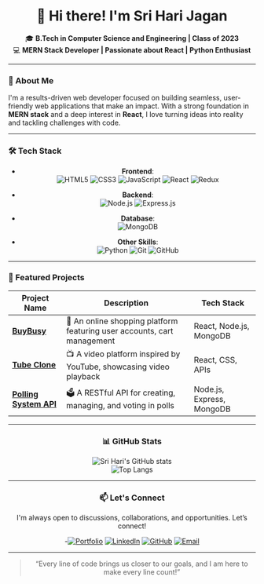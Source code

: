 <div align="center">

# 💫 Hi there! I'm Sri Hari Jagan

🎓 **B.Tech in Computer Science and Engineering | Class of 2023**  
💻 **MERN Stack Developer | Passionate about React | Python Enthusiast**

</div>

---

### 🚀 About Me
I'm a results-driven web developer focused on building seamless, user-friendly web applications that make an impact. With a strong foundation in **MERN stack** and a deep interest in **React**, I love turning ideas into reality and tackling challenges with code.

---

### 🛠 Tech Stack

<div align="center">

- **Frontend**:  
  ![HTML5](https://img.shields.io/badge/-HTML5-E34F26?style=flat-square&logo=html5&logoColor=white)
  ![CSS3](https://img.shields.io/badge/-CSS3-1572B6?style=flat-square&logo=css3)
  ![JavaScript](https://img.shields.io/badge/-JavaScript-F7DF1E?style=flat-square&logo=javascript&logoColor=black)
  ![React](https://img.shields.io/badge/-React-61DAFB?style=flat-square&logo=react&logoColor=black)
  ![Redux](https://img.shields.io/badge/-Redux-764ABC?style=flat-square&logo=redux&logoColor=white)

- **Backend**:  
  ![Node.js](https://img.shields.io/badge/-Node.js-339933?style=flat-square&logo=node.js&logoColor=white)
  ![Express.js](https://img.shields.io/badge/-Express.js-000000?style=flat-square&logo=express&logoColor=white)

- **Database**:  
  ![MongoDB](https://img.shields.io/badge/-MongoDB-47A248?style=flat-square&logo=mongodb&logoColor=white)

- **Other Skills**:  
  ![Python](https://img.shields.io/badge/-Python-3776AB?style=flat-square&logo=python&logoColor=white)
  ![Git](https://img.shields.io/badge/-Git-F05032?style=flat-square&logo=git&logoColor=white)
  ![GitHub](https://img.shields.io/badge/-GitHub-181717?style=flat-square&logo=github)

</div>

---

### 📂 Featured Projects

| Project Name | Description | Tech Stack |
|--------------|-------------|------------|
| **[BuyBusy](https://github.com/SriHariJagan/BuyBusy-OnlineShopping.git)** | 🛒 An online shopping platform featuring user accounts, cart management | React, Node.js, MongoDB |
| **[Tube Clone](https://github.com/SriHariJagan/VidTube_YouTube-Clone.git)** | 📺 A video platform inspired by YouTube, showcasing video playback | React, CSS, APIs |
| **[Polling System API](https://github.com/SriHariJagan/Polling-System-API.git)** | 🗳 A RESTful API for creating, managing, and voting in polls | Node.js, Express, MongoDB |

---

<div align="center">

### 📊 GitHub Stats

![Sri Hari's GitHub stats](https://github-readme-stats.vercel.app/api?username=sriharijagan&show_icons=true&theme=radical&count_private=true&include_all_commits=true)  
![Top Langs](https://github-readme-stats.vercel.app/api/top-langs/?username=sriharijagan&layout=compact&theme=radical)

</div>

---

<div align="center">

### 📫 Let's Connect

I'm always open to discussions, collaborations, and opportunities. Let’s connect!

-[![Portfolio](https://img.shields.io/badge/Portfolio-000000?style=flat-square&logo=googlechrome&logoColor=white)](https://jagansportfolio.netlify.app/)
[![LinkedIn](https://img.shields.io/badge/LinkedIn-0077B5?style=flat-square&logo=linkedin&logoColor=white)](https://www.linkedin.com/in/sri-hari-jagan-mushini/)
[![GitHub](https://img.shields.io/badge/GitHub-181717?style=flat-square&logo=github&logoColor=white)](https://github.com/sriharijagan)
[![Email](https://img.shields.io/badge/Email-D14836?style=flat-square&logo=gmail&logoColor=white)](mailto:sriharijagan04@gmail.com)

---

> “Every line of code brings us closer to our goals, and I am here to make every line count!”

</div>
